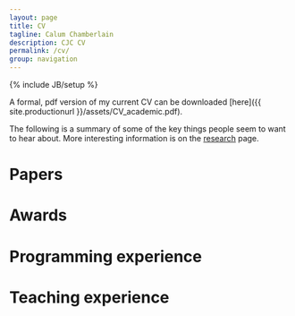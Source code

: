 ```yaml
---
layout: page
title: CV
tagline: Calum Chamberlain
description: CJC CV
permalink: /cv/
group: navigation
---
```

{% include JB/setup %}

A formal, pdf version of my current CV can be downloaded
[here]({{ site.productionurl }}/assets/CV_academic.pdf).

The following is a summary of some of the key things people seem to want to hear
about.  More interesting information is on the [research](/research/) page.

# Papers

# Awards

# Programming experience

# Teaching experience
